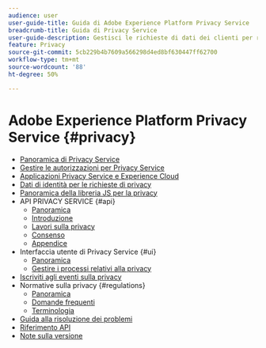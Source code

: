 ```yaml
---
audience: user
user-guide-title: Guida di Adobe Experience Platform Privacy Service
breadcrumb-title: Guida di Privacy Service
user-guide-description: Gestisci le richieste di dati dei clienti per rispettare le normative legali sulla privacy come RGPD e CCPA.
feature: Privacy
source-git-commit: 5cb229b4b7609a566298d4ed8bf630447ff62700
workflow-type: tm+mt
source-wordcount: '88'
ht-degree: 50%

---
```



# Adobe Experience Platform Privacy Service {#privacy}

* [Panoramica di Privacy Service](./home.md)
* [Gestire le autorizzazioni per Privacy Service](./permissions.md)
* [Applicazioni Privacy Service e Experience Cloud](./experience-cloud-apps.md)
* [Dati di identità per le richieste di privacy](./identity-data.md)
* [Panoramica della libreria JS per la privacy](./js-library.md)
* API PRIVACY SERVICE {#api}
   * [Panoramica](./api/overview.md)
   * [Introduzione](./api/getting-started.md)
   * [Lavori sulla privacy](./api/privacy-jobs.md)
   * [Consenso](./api/consent.md)
   * [Appendice](./api/appendix.md)
* Interfaccia utente di Privacy Service {#ui}
   * [Panoramica](./ui/overview.md)
   * [Gestire i processi relativi alla privacy](./ui/user-guide.md)
* [Iscriviti agli eventi sulla privacy](./privacy-events.md)
* Normative sulla privacy {#regulations}
   * [Panoramica](./regulations/overview.md)
   * [Domande frequenti](./regulations/faq.md)
   * [Terminologia](./regulations/terminology.md)
* [Guida alla risoluzione dei problemi](./troubleshooting-guide.md)
* [Riferimento API](https://www.adobe.io/experience-platform-apis/references/privacy-service/)
* [Note sulla versione](./release-notes.md)

